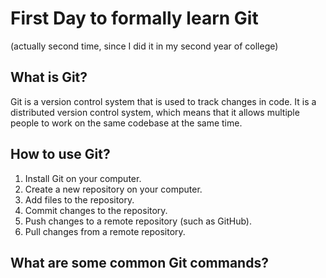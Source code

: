 
# First Day to formally learn Git

(actually second time, since I did it in my second year of college)

## What is Git?

Git is a version control system that is used to track changes in code. It is a distributed version control system, which means that it allows multiple people to work on the same codebase at the same time.

## How to use Git?

1. Install Git on your computer.
2. Create a new repository on your computer.
3. Add files to the repository.
4. Commit changes to the repository.
5. Push changes to a remote repository (such as GitHub).
6. Pull changes from a remote repository.

## What are some common Git commands?
